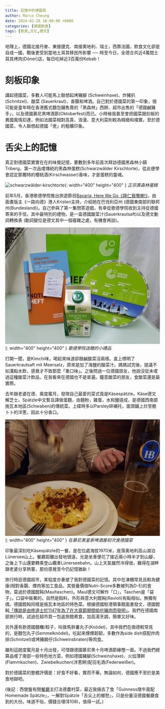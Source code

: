 ```yaml
---
title: 記憶中的德國菜
author: Marco Cheung
date: 2024-02-28 18:00:00 +0800
categories: [德國飲食]
tags: [飲食,文化,德文]
---
```

地理上，德國北接丹麥、東接捷克、南接奧地利、瑞士，西靠法國，飲食文化卻是自成一國，戰後更受到當地土耳其移民所影響 ── 時至今日，全德合共近4萬間土耳其烤肉(Döner)店，每日吃掉近3百萬份Kebab！

# 刻板印象
講起德國菜，多數人可能馬上聯想起烤豬腳 (Schweinhaxe)、炸豬扒 (Schnitzel)、酸菜 (Sauerkraut)、香腸和啤酒。自己對於德國菜的第一印象，很可能是童年時在香港舊式麵包鋪售賣的「黑森林」西餅、超市出售的「德國鹹豬手」，以及德國慕尼黑啤酒節(Oktoberfest)而已。小時候我甚至會把國菜跟刻板的異國風情扣連，例如法國菜相對高貴、浪漫、意大利菜則較為精緻和樸實。至於德國菜，令人聯想起德國「佬」的粗曠印象。

# 舌尖上的記憶 
真正對德國菜實實在在的味覺記憶，要數到多年前首次拜訪德國黑森林小鎮Triberg，第一次品嚐傳統的黑森林蛋糕(Schwarzwälder Kirschtorte)，從此便學會認定那獨特的櫻桃酒(Kirschwasser)香味，才是蛋糕的靈魂。

![schwarzwälder-kirschtorte](/images/schwarzwälder-kirschtorte.jpg){: width="400" height="400" }
_正宗黑森林蛋糕_

前年5月，香港歌德學院推出旅遊節目[Bavaria, Here We Go《拜仁我嚟喇!》](https://www.goethe.de/ins/hon/cn/kul/deu/bav.html)，由面書版主《一路向德》港人Kristen主持，介紹她在巴伐利亞州 (德國東南部的聯邦州(Bundesland))。自己參與了第一集問答遊戲，有幸從歌德學院收到主持從德國寄來的手信，其中最特別的禮物，是一盒德國酸菜汁(Sauerkrautsaft)以及德文動詞轉換表 (動詞變位是德文其中一個複雜之處，有機會再談)。

![sauerkrautsaft](/images/sauerkrautsaft.jpg){: width="400" height="400" }
_歌德學院送贈的小禮品_

打開一聞，是Kimchi味，喝起來味道卻跟鹹酸菜沒兩樣。盒上標明了Sauerkrautsaft mit Meersatz，原來是加了海鹽的酸菜汁。媽媽試完後，提議不如溝點水飲，感覺才不致那麼「重口味」。之後問過一位德國朋友，他說沒從未嚐過這種酸菜汁飲品，在我看來在德國也不是普遍。鐘意酸菜的朋友，食酸菜還是最實際。

去年跟老婆在德、奧度蜜月，發現自己最愛的菜式竟是Käsespätzle。Käse德文解芝士，Spätzle中文暫且譯做蛋麵，由麵粉，雞蛋，水和鹽搓成，是德國西南部施瓦本地區(Schwaben)的傳統菜。上碟時多以Parsley碎襯托，面頭鋪上炒至脆卜卜的洋蔥，因此十分香口。

![spätzle](/images/hb-spätzle.jpg){: width="400" height="400" }
_在慕尼黑皇家啤酒屋初次食德國菜_

印象最深刻吃Käsespätzle的一餐，是在位處海拔1970米，座落奧地利高山湖泊Lünersee山上。餐廳距離出發地很遠，光是坐車便花了接近兩小時半才到山腳，之後上下山還要轉乘登山纜車Lünerseebahn。山上天氣雖然冷得很，難得在湖畔跟老婆分享熱葷，那份感覺至今仍記憶猶新！

旅行時逛德國超市，某程度亦重塑了我對德國菜的記憶。其中在凍櫃常見且較為健康(相對香腸、煙肉等加工食品，其營養價值Nutri-Score多數被列為D-E)的食物，莫過於德國餛飩(Maultaschen)。Maul德文可解作「口」，Taschen是「袋子」，口袋中裝著的，自然是餡料，外形與意大利餛飩(Ravioli)有點相似。無獨有偶，德國餛飩同樣是施瓦本地區的特色菜。根據德國駐港領事館面書發文，德國餛飩[「傳說是由修道士於1147年為了在大齋節期間偷吃豬肉而發明」](https://www.facebook.com/GermanConsulateGeneralHongKong/photos/a.741605459372908/746141175586003)。我們在德國南部旅行時，試過在超市買一包返旅館煮食，加高湯烹調，簡單又好味。

另外還有款德國麵糰/餃子，叫做馬鈴薯丸子(Knödel)，其中我們在南德較常見的，是麵包丸子(Semmelknödel)。吃起來煙煙韌韌，多數作為side dish搭配炸肉排(Schnitzel)或烤豬腩仔(Schweinsbraten)等肉食。

雖則這趟度蜜月是十月出發，可惜跟德國慕尼黑十月啤酒節緣慳一面。不過我們總算品嚐了南部一些特色地方菜，例如德國豬腳(Schweinshaxe)、火焰薄餅(Flammkuchen)、Zwiebelkuchen(洋蔥餅)配羽毛酒(Federweißer)。

對於德國菜的整體評價是：好食不好看，實而不華。無論如何，德國應不至於是美食地獄吧。

(後記：西營盤有間[餐廳](https://www.offtownkitchen.com)主打法德農村菜，最近我倆去了食「Guinness燉牛面配Homemade Spätzle」，一解對Spätzle「舌尖上的鄉愁」，只是份量沒德國餐廳食到的大份。味道不俗，價錢合理($108)，值得一試。)